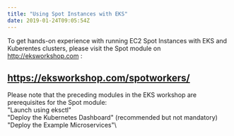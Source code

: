 ```yaml
---
title: "Using Spot Instances with EKS"
date: 2019-01-24T09:05:54Z
---
```


To get hands-on experience with running EC2 Spot Instances with EKS and Kuberentes clusters, please visit the Spot module on http://eksworkshop.com : 
## https://eksworkshop.com/spotworkers/ 


Please note that the preceding modules in the EKS workshop are prerequisites for the Spot module:\
"Launch using eksctl"\
"Deploy the Kubernetes Dashboard" (recommended but not mandatory)\
"Deploy the Example Microservices"\